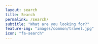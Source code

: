 ```yaml
---
layout: search
title: Search
permalink: /search/
subtitle: "What are you looking for?"
feature-img: "images/common/travel.jpg"
icon: "fa-search"
---
```

